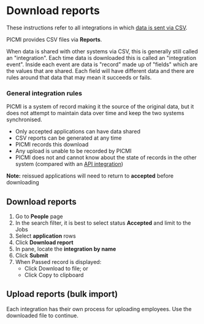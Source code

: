 # Download reports

These instructions refer to all integrations in which [data is sent via CSV](integrations.md#available-integrations).

PICMI provides CSV files via **Reports**.

When data is shared with other systems via CSV, this is generally still called an "integration". Each time data is downloaded this is called an "integration
event". Inside each event are data is "record" made up of "fields" which are the values that are shared. Each field will
have different data and there are rules around that data that may mean it succeeds or fails.

### General integration rules

PICMI is a system of record making it the source of the original data, but it does not attempt to maintain data over
time and keep the two systems synchronised.

* Only accepted applications can have data shared
* CSV reports can be generated at any time
* PICMI records this download
* Any upload is unable to be recorded by PICMI
* PICMI does not and cannot know about the state of records in the other system (compared with
  an [API integration](integration-events.md#general-integration-rules))

**Note:** reissued applications will need to return to **accepted** before downloading


<div class="ui-instructions">

## Download reports

1. Go to **People** page
2. In the search filter, it is best to select status **Accepted** and limit to the Jobs
3. Select <span class="mdi mdi-checkbox-marked-outline"></span> **application** rows 
4. Click <span class="mdi mdi-cloud-download-outline"></span> **Download report**
5. In pane, locate the **integration by name**
6. Click **Submit**
7. When Passed record is displayed:
   * Click <span class="mdi mdi-download"></span> Download to file; or
   * Click <span class="mdi mdi-content-copy"></span> Copy to clipboard

</div>

## Upload reports (bulk import)

Each integration has their own process for uploading employees. Use the downloaded file to continue.
